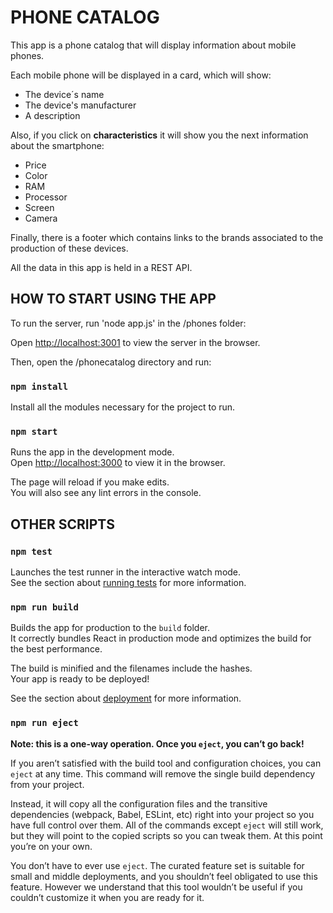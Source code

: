 # PHONE CATALOG

This app is a phone catalog that will display information about mobile phones.

Each mobile phone will be displayed in a card, which will show:

<ul>
<li>The device´s name</li>
<li>The device's manufacturer</li>
<li>A description</li>
</ul>

Also, if you click on <b>characteristics</b> it will show you the next information about the smartphone:

<ul>
<li>Price</li>
<li>Color</li>
<li>RAM</li>
<li>Processor</li>
<li>Screen</li>
<li>Camera</li>
</ul>

Finally, there is a footer which contains links to the brands associated to the production of these devices.

All the data in this app is held in a REST API.

## HOW TO START USING THE APP

To run the server, run 'node app.js' in the /phones folder:

Open [http://localhost:3001](http://localhost:3001) to view the server in the browser.

Then, open the /phonecatalog directory and run:

### `npm install`

Install all the modules necessary for the project to run.

### `npm start`

Runs the app in the development mode.\
Open [http://localhost:3000](http://localhost:3000) to view it in the browser.

The page will reload if you make edits.\
You will also see any lint errors in the console.

## OTHER SCRIPTS

### `npm test`

Launches the test runner in the interactive watch mode.\
See the section about [running tests](https://facebook.github.io/create-react-app/docs/running-tests) for more information.

### `npm run build`

Builds the app for production to the `build` folder.\
It correctly bundles React in production mode and optimizes the build for the best performance.

The build is minified and the filenames include the hashes.\
Your app is ready to be deployed!

See the section about [deployment](https://facebook.github.io/create-react-app/docs/deployment) for more information.

### `npm run eject`

**Note: this is a one-way operation. Once you `eject`, you can’t go back!**

If you aren’t satisfied with the build tool and configuration choices, you can `eject` at any time. This command will remove the single build dependency from your project.

Instead, it will copy all the configuration files and the transitive dependencies (webpack, Babel, ESLint, etc) right into your project so you have full control over them. All of the commands except `eject` will still work, but they will point to the copied scripts so you can tweak them. At this point you’re on your own.

You don’t have to ever use `eject`. The curated feature set is suitable for small and middle deployments, and you shouldn’t feel obligated to use this feature. However we understand that this tool wouldn’t be useful if you couldn’t customize it when you are ready for it.

